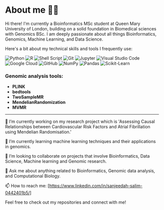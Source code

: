 # About me 👋🏼

Hi there! I'm currently a Bioinformatics MSc student at Queen Mary University of London, building on a solid foundation in Biomedical sciences with Genomics BSc. I am deeply passionate about all things Bioinformatics, Genomics, Machine Learning, and Data Science.

Here's a bit about my technical skills and tools I frequently use:

![Python](https://img.shields.io/badge/Python-3776AB?style=for-the-badge&logo=python&logoColor=white)
![R](https://img.shields.io/badge/R-276DC3?style=for-the-badge&logo=r&logoColor=white)
![Shell Script](https://img.shields.io/badge/Shell_Script-5391FE?style=for-the-badge&logo=gnu-bash&logoColor=white)
![Git](https://img.shields.io/badge/Git-F05032?style=for-the-badge&logo=git&logoColor=white)
![Jupyter](https://img.shields.io/badge/Jupyter-F37626?style=for-the-badge&logo=jupyter&logoColor=white)
![Visual Studio Code](https://img.shields.io/badge/Visual_Studio_Code-007ACC?style=for-the-badge&logo=visual-studio-code&logoColor=white)
![Google Cloud](https://img.shields.io/badge/Google_Cloud-4285F4?style=for-the-badge&logo=google-cloud&logoColor=white)
![GitHub](https://img.shields.io/badge/GitHub-181717?style=for-the-badge&logo=github&logoColor=white)
![NumPy](https://img.shields.io/badge/NumPy-013243?style=for-the-badge&logo=numpy&logoColor=white)
![Pandas](https://img.shields.io/badge/Pandas-150458?style=for-the-badge&logo=pandas&logoColor=white)
![Scikit-Learn](https://img.shields.io/badge/Scikit_Learn-F7931E?style=for-the-badge&logo=scikit-learn&logoColor=white)

### Genomic analysis tools:
- **PLINK**
- **bedtools**
- **TwoSampleMR**
- **MendelianRandomization**
- **MVMR**

---

🔭 I’m currently working on my research project which is 'Assessing Causal Relationships between Cardiovascular Risk Factors and Atrial Fibrillation using Mendelian Randomisation.'

🌱 I’m currently learning machine learning techniques and their applications in genomics.

👯 I’m looking to collaborate on projects that involve Bioinformatics, Data Science, Machine learning and Genomic research.

💬 Ask me about anything related to Bioinformatics, Genomic data analysis, and Computational Biology.

📫 How to reach me: [https://www.linkedin.com/in/sanjeedah-salim-0442401b5/]

Feel free to check out my repositories and connect with me!

